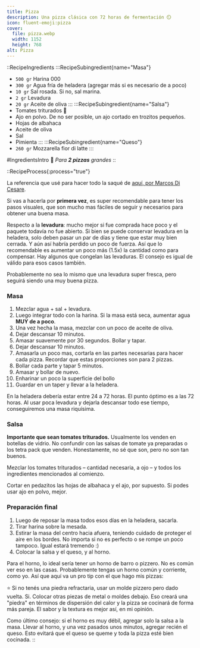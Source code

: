 ```yaml
---
title: Pizza
description: Una pizza clásica con 72 horas de fermentación ⏲️
icon: fluent-emoji:pizza
cover:
  file: pizza.webp
  width: 1152
  height: 768
alt: Pizza
---
```


::RecipeIngredients
:::RecipeSubingredient{name="Masa"}
- `500 gr` Harina 000
- `300 gr` Agua fría de heladera (agregar más si es necesario de a poco)
- `10 gr` Sal rosada. Si no, sal marina.
- `2 gr` Levadura
- `20 gr` Aceite de oliva
:::
:::RecipeSubingredient{name="Salsa"}
- Tomates triturados 🍅
- Ajo en polvo. De no ser posible, un ajo cortado en trozitos pequeños.
- Hojas de albahaca
- Aceite de oliva
- Sal
- Pimienta
:::
:::RecipeSubingredient{name="Queso"}
- `260 gr` Mozzarella fior di latte
:::

#IngredientsIntro
🍕 *Para **2 pizzas** grandes*
::

::RecipeProcess{:process="true"}

La referencia que usé para hacer todo la saqué de [aquí, por Marcos Di Cesare](https://www.youtube.com/watch?v=gQ0l1hT8BnQ).

Si vas a hacerla por **primera vez**, es super recomendable para tener los pasos visuales, que son mucho mas fáciles de seguir y necesarios para obtener una buena masa.

Respecto a la **levadura**: mucho mejor si fue comprada hace poco y el paquete todavía no fue abierto. Si bien se puede conservar levadura en la heladera, solo deben pasar un par de días y tiene que estar muy bien cerrada. Y aún así habría perdido un poco de fuerza. Así que lo recomendable es aumentar un poco más (1.5x) la cantidad como para compensar. Hay algunos que congelan las levaduras. El consejo es igual de válido para esos casos también.

Probablemente no sea lo mismo que una levadura super fresca, pero seguirá siendo una muy buena pizza.

### Masa

1. Mezclar agua + sal + levadura.
2. Luego integrar todo con la harina. Si la masa está seca, aumentar agua **MUY de a poco**.
3. Una vez hecha la masa, mezclar con un poco de aceite de oliva.
4. Dejar descansar 10 minutos.
5. Amasar suavemente por 30 segundos. Bollar y tapar.
6. Dejar descansar 10 minutos.
7. Amasarla un poco mas, cortarla en las partes necesarias para hacer cada pizza. Recordar que estas proporciones son para 2 pizzas.
8. Bollar cada parte y tapar 5 minutos.
9. Amasar y bollar de nuevo.
10. Enharinar un poco la superficie del bollo
11. Guardar en un taper y llevar a la heladera.

En la heladera debería estar entre 24 a 72 horas. El punto óptimo es a las 72 horas. Al usar poca levadura y dejarla descansar todo ese tiempo, conseguiremos una masa riquísima.

### Salsa

**Importante que sean tomates triturados.** Usualmente los venden en botellas de vidrio. No confundir con las salsas de tomate ya preparadas o los tetra pack que venden. Honestamente, no sé que son, pero no son tan buenos.

Mezclar los tomates triturados – cantidad necesaria, a ojo – y todos los ingredientes mencionados al comienzo.

Cortar en pedazitos las hojas de albahaca y el ajo, por supuesto. Si podes usar ajo en polvo, mejor.


### Preparación final

1. Luego de reposar la masa todos esos días en la heladera, sacarla.
2. Tirar harina sobre la mesada.
3. Estirar la masa del centro hacia afuera, teniendo cuidado de proteger el aire en los bordes. No importa si no es perfecto o se rompe un poco tampoco. Igual estará tremendo :)
4. Colocar la salsa y el queso, y al horno.

Para el horno, lo ideal sería tener un horno de barro o pizzero. No es común ver eso en las casas. Probablemente tengas un horno común y corriente, como yo. Así que aquí va un pro tip con el que hago mis pizzas:

⭐ Si no tenés una piedra refractaria, usar un molde pizzero pero dado vuelta. Si. Colocar otras piezas de metal o moldes debajo. Eso creará una "piedra" en términos de dispersión del calor y la pizza se cocinará de forma más pareja. El sabor y la textura es mejor así, en mi opinión.

Como último consejo: si el horno es muy débil, agregar solo la salsa a la masa. Llevar al horno, y una vez pasados unos minutos, agregar recién el queso. Esto evitará que el queso se queme y toda la pizza esté bien cocinada.
::